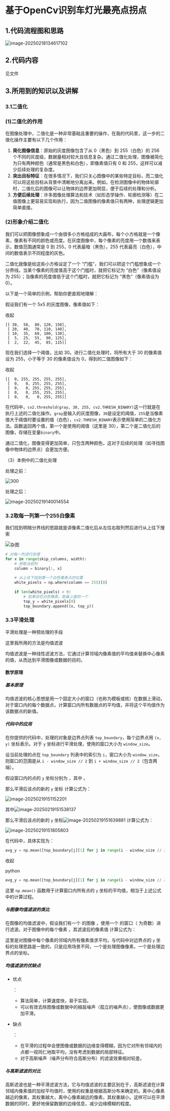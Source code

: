 # 基于OpenCv识别车灯光最亮点拐点





## 1.代码流程图和思路

![image-20250218134617102](assets/image-20250218134617102.png)



## 2.代码内容

见文件





## 3.所用到的知识以及讲解

### 3.1二值化

### (1)二值化的作用

在图像处理中，二值化是一种非常基础且重要的操作，在我的代码里，这一步的二值化操作主要有以下几个作用：

1. **简化图像信息**：原始的灰度图像包含了从 0（黑色）到 255（白色）的 256 个不同的灰度级，数据量相对较大且信息复杂。通过二值化处理，图像被简化为只有两种颜色（通常是黑色和白色），即像素值只有 0 和 255，这样可以减少后续处理的复杂度。
2. **突出目标特征**：在很多情况下，我们只关心图像中的某些特定目标，而二值化可以将这些目标从背景中清晰地分离出来。例如，在检测图像中的物体轮廓时，二值化后的图像可以让物体的边界更加明显，便于后续的处理和分析。
3. **方便后续处理**：许多图像处理算法和技术（如形态学操作、轮廓检测等）在二值图像上更容易实现和执行，因为二值图像的像素值只有两种，处理逻辑更加简单直接。

### (2)形象介绍二值化

我们可以把图像想象成一个由很多小方格组成的大画布，每个小方格就是一个像素，像素有不同的颜色或亮度。在灰度图像中，每个像素的亮度用一个数值来表示，数值范围通常是 0 到 255，0 代表最暗（黑色），255 代表最亮（白色），中间的数值表示不同程度的灰色。

二值化就像是给这些小方格设定了一个 “门槛”，我们可以把这个门槛想象成一个分界线。当某个像素的亮度值高于这个门槛时，就把它标记为 “白色”（像素值设为 255）；当像素的亮度值低于这个门槛时，就把它标记为 “黑色”（像素值设为 0）。

以下是一个简单的示例，帮助你更直观地理解：

假设我们有一个 5x5 的灰度图像，像素值如下：

收起

```plaintext
[[ 30,  50,  80, 120, 150],
 [ 20,  40,  70, 110, 140],
 [ 10,  35,  60, 100, 130],
 [  5,  25,  55,  90, 125],
 [  2,  22,  45,  85, 115]]
```

现在我们选择一个阈值，比如 30。进行二值化处理时，将所有大于 30 的像素值设为 255，小于等于 30 的像素值设为 0，得到的二值图像如下：

收起

```plaintext
[[  0, 255, 255, 255, 255],
 [  0,   0, 255, 255, 255],
 [  0,   0, 255, 255, 255],
 [  0,   0, 255, 255, 255],
 [  0,   0,   0, 255, 255]]
```

在代码中，`cv2.threshold(gray, 30, 255, cv2.THRESH_BINARY)`这一行就是在执行上述的二值化操作。`gray`是输入的灰度图像，`30`是设定的阈值，`255`是当像素值大于阈值时要设置的值（白色），`cv2.THRESH_BINARY`表示使用简单的二值化方法。函数返回两个值，第一个是使用的阈值（这里是 30），第二个是二值化后的图像，存储在变量`binary`中。

通过二值化，图像变得更加简单，只包含两种颜色，这对于后续的处理（如寻找图像中物体的边界点）会更加方便。

（3）本例中的二值化处理

处理之前：

![300](assets/300.bmp)

处理之后：

![image-20250219140014554](assets/image-20250219140014554.png)





### 3.2取每一列第一个255白像素

我们找到明暗分界线的思路就是讲像素二值化后从左往右取列然后进行从上往下搜索

![杂图](assets/杂图.png)

```python
# 对每一列进行处理
for x in range(skip_columns, width):
    # 获取当前列
    column = binary[:, x]
    
    # 从上往下找到第一个白色像素点的位置
    white_pixels = np.where(column == 255)[0]
    
    if len(white_pixels) > 0:
        # 如果存在白色像素，取最上面的一个
        top_y = white_pixels[0]
        top_boundary.append((x, top_y))
```





### 3.3平滑处理

平滑处理是一种预处理的手段

这里我所用的方法是均值滤波

均值滤波是一种线性滤波方法，它通过计算邻域内像素值的平均值来替换中心像素的值，从而达到平滑图像或数据的目的。

#### 数学原理

##### 基本原理

均值滤波的核心思想是用一个固定大小的窗口（也称为模板或核）在数据上滑动，对于窗口内的每个数据点，计算窗口内所有数据点的平均值，并将这个平均值作为该数据点的新值。

##### 代码中的应用

在你提供的代码中，处理的对象是边界点列表 `top_boundary`，每个边界点用 `(x, y)` 坐标表示。对于 `y` 坐标进行平滑处理，使用的窗口大小为 `window_size`。

设当前处理的点在 `top_boundary` 列表中的索引为 `i`，窗口大小为 `window_size`，则窗口的范围是从 `i - window_size // 2` 到 `i + window_size // 2`（包含两端）。

假设窗口内的点的 `y` 坐标分别为 ，其中 。

那么平滑后该点的新的 `y` 坐标 计算公式为：

![image-20250219151152201](assets/image-20250219151152201.png)

其中![image-20250219151538137](assets/image-20250219151538137.png)

那么平滑后该点的新的 `y` 坐标![image-20250219151639881](assets/image-20250219151639881.png) 计算公式为：

![image-20250219151805803](assets/image-20250219151805803.png)

在代码中，具体实现为：

```python
avg_y = np.mean([top_boundary[j][1] for j in range(i - window_size // 2, i + window_size // 2 + 1)])
```

收起



python









```python
avg_y = np.mean([top_boundary[j][1] for j in range(i - window_size // 2, i + window_size // 2 + 1)])
```

这里 `np.mean()` 函数用于计算窗口内所有点的 `y` 坐标的平均值，相当于上述公式中的计算过程。

##### 与图像均值滤波的类比

在图像的均值滤波中，假设我们有一个 的图像 ，使用一个 的窗口（ 为奇数）进行滤波。对于图像中的每个像素 ，其滤波后的像素值 计算公式为：



这里是对图像中每个像素的邻域内所有像素值求平均，与代码中对边界点的 `y` 坐标的处理思路是一致的，只是应用场景不同，一个是处理图像像素，一个是处理边界点的坐标。

##### 均值滤波的优缺点

- 优点

  ：

  - 算法简单，计算速度快，易于实现。
  - 可以有效去除图像或数据中的椒盐噪声（孤立的噪声点），使图像或数据更加平滑。

- 缺点

  ：

  - 在平滑的过程中会使图像或数据的边缘变得模糊，因为它对所有邻域内的点都一视同仁地取平均，没有考虑到数据的局部特征。
  - 对于高斯噪声（噪声分布符合高斯分布）的滤波效果相对较差。

##### 与高斯滤波的对比

高斯滤波也是一种平滑滤波方法，它与均值滤波的主要区别在于，高斯滤波在计算邻域内像素值的加权平均值时，使用的权重是根据高斯分布来确定的。离中心像素越近的像素，其权重越大，离中心像素越远的像素，其权重越小。这样可以在平滑数据的同时，更好地保留数据的边缘信息，减少边缘模糊的程度。

